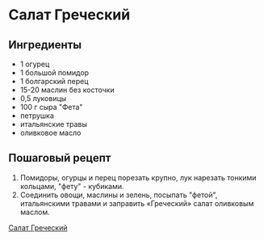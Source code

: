 # Салат Греческий

## Ингредиенты
* 1 огурец
* 1 большой помидор
* 1 болгарский перец
* 15-20 маслин без косточки
* 0,5 луковицы
* 100 г сыра "Фета"
* петрушка
* итальянские травы
* оливковое масло

## Пошаговый рецепт
1. Помидоры, огурцы и перец порезать крупно, лук нарезать тонкими кольцами, "фету" - кубиками.
2. Соединить овощи, маслины и зелень, посыпать "фетой", итальянскими травами и заправить «Греческий» салат оливковым маслом.

[Салат Греческий](Salad.md)